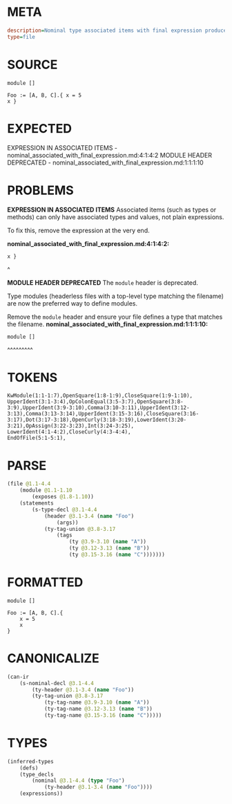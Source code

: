 # META
~~~ini
description=Nominal type associated items with final expression produces error
type=file
~~~
# SOURCE
~~~roc
module []

Foo := [A, B, C].{ x = 5
x }
~~~
# EXPECTED
EXPRESSION IN ASSOCIATED ITEMS - nominal_associated_with_final_expression.md:4:1:4:2
MODULE HEADER DEPRECATED - nominal_associated_with_final_expression.md:1:1:1:10
# PROBLEMS
**EXPRESSION IN ASSOCIATED ITEMS**
Associated items (such as types or methods) can only have associated types and values, not plain expressions.

To fix this, remove the expression at the very end.

**nominal_associated_with_final_expression.md:4:1:4:2:**
```roc
x }
```
^


**MODULE HEADER DEPRECATED**
The `module` header is deprecated.

Type modules (headerless files with a top-level type matching the filename) are now the preferred way to define modules.

Remove the `module` header and ensure your file defines a type that matches the filename.
**nominal_associated_with_final_expression.md:1:1:1:10:**
```roc
module []
```
^^^^^^^^^


# TOKENS
~~~zig
KwModule(1:1-1:7),OpenSquare(1:8-1:9),CloseSquare(1:9-1:10),
UpperIdent(3:1-3:4),OpColonEqual(3:5-3:7),OpenSquare(3:8-3:9),UpperIdent(3:9-3:10),Comma(3:10-3:11),UpperIdent(3:12-3:13),Comma(3:13-3:14),UpperIdent(3:15-3:16),CloseSquare(3:16-3:17),Dot(3:17-3:18),OpenCurly(3:18-3:19),LowerIdent(3:20-3:21),OpAssign(3:22-3:23),Int(3:24-3:25),
LowerIdent(4:1-4:2),CloseCurly(4:3-4:4),
EndOfFile(5:1-5:1),
~~~
# PARSE
~~~clojure
(file @1.1-4.4
	(module @1.1-1.10
		(exposes @1.8-1.10))
	(statements
		(s-type-decl @3.1-4.4
			(header @3.1-3.4 (name "Foo")
				(args))
			(ty-tag-union @3.8-3.17
				(tags
					(ty @3.9-3.10 (name "A"))
					(ty @3.12-3.13 (name "B"))
					(ty @3.15-3.16 (name "C")))))))
~~~
# FORMATTED
~~~roc
module []

Foo := [A, B, C].{
	x = 5
	x
}
~~~
# CANONICALIZE
~~~clojure
(can-ir
	(s-nominal-decl @3.1-4.4
		(ty-header @3.1-3.4 (name "Foo"))
		(ty-tag-union @3.8-3.17
			(ty-tag-name @3.9-3.10 (name "A"))
			(ty-tag-name @3.12-3.13 (name "B"))
			(ty-tag-name @3.15-3.16 (name "C")))))
~~~
# TYPES
~~~clojure
(inferred-types
	(defs)
	(type_decls
		(nominal @3.1-4.4 (type "Foo")
			(ty-header @3.1-3.4 (name "Foo"))))
	(expressions))
~~~
